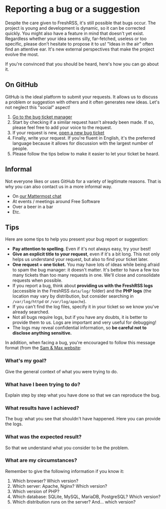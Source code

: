 # Reporting a bug or a suggestion

Despite the care given to FreshRSS, it's still possible that bugs occur. The project is young and development is dynamic, so it can be corrected quickly. You might also have a feature in mind that doesn't yet exist. Regardless whether your idea seems silly, far-fetched, useless or too specific, please don't hesitate to propose it to us! "Ideas in the air" often find an attentive ear. It's new external perspectives that make the project evolve the most.

If you're convinced that you should be heard, here's how you can go about it.

## On GitHub

GitHub is the ideal platform to submit your requests. It allows us to discuss a problem or suggestion with others and it often generates new ideas. Let's not neglect this "social" aspect!

 1. [Go to the bug ticket manager](https://github.com/FreshRSS/FreshRSS/issues)
 2. Start by checking if a similar request hasn't already been made. If so, please feel free to add your voice to the request.
 3. If your request is new, [open a new bug ticket](https://github.com/FreshRSS/FreshRSS/issues/new)
 4. Finally, write your request. If you're fluent in English, it's the preferred language because it allows for discussion with the largest number of people.
 5. Please follow the tips below to make it easier to let your ticket be heard.
 
## Informal

Not everyone likes or uses GitHub for a variety of legitimate reasons. That is why you can also contact us in a more informal way.

* On [our Mattermost chat](https://framateam.org/signup_user_complete/?id=e2680d3e3128b9fac8fdb3003b0024ee)
* At events / meetings around Free Software
* Over a beer in a bar
* Etc.

## Tips

Here are some tips to help you present your bug report or suggestion:


* **Pay attention to spelling**. Even if it's not always easy, try your best!
* **Give an explicit title to your request**, even if it's a bit long. This not only helps us understand your request, but also to find your ticket later.
* **One request = one ticket.** You may have lots of ideas while being afraid to spam the bug manager: it doesn't matter. It's better to have a few too many tickets than too many requests in one. We'll close and consolidate requests when possible.
* If you report a bug, think about **providing us with the FreshRSS logs** (accessible in the FreshRSS `data/log/` folder) and the **PHP logs** (the location may vary by distribution, but consider searching in `/var/log/httpd` or `/var/log/apache`).
* If you can't find the log files, specify it in your ticket so we know you've already searched.
* Not all bugs require logs, but if you have any doubts, it is better to provide them to us. Logs are important and very useful for debugging!
* The logs may reveal confidential information, so **be careful not to disclose anything sensitive.**

In addition, when facing a bug, you're encouraged to follow this message format (from the [Sam & Max website](http://sametmax.com/template-de-demande-daide-en-informatique/):

### What's my goal?

Give the general context of what you were trying to do.

### What have I been trying to do?

Explain step by step what you have done so that we can reproduce the bug.

### What results have I achieved?

The bug: what you see that shouldn't have happened. Here you can provide the logs.

### What was the expected result?

So that we understand what you consider to be the problem.

### What are my circumstances?

Remember to give the following information if you know it:

 1. Which browser? Which version?
 2. Which server: Apache, Nginx? Which version?
 3. Which version of PHP?
 4. Which database: SQLite, MySQL, MariaDB, PostgreSQL? Which version?
 5. Which distribution runs on the server? And... which version?